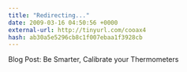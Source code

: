 ```yaml
---
title: "Redirecting..."
date: 2009-03-16 04:50:56 +0000
external-url: http://tinyurl.com/cooax4
hash: ab30a5e5296cb8c1f007ebaa1f3928cb
---
```


Blog Post: Be Smarter, Calibrate your Thermometers 
